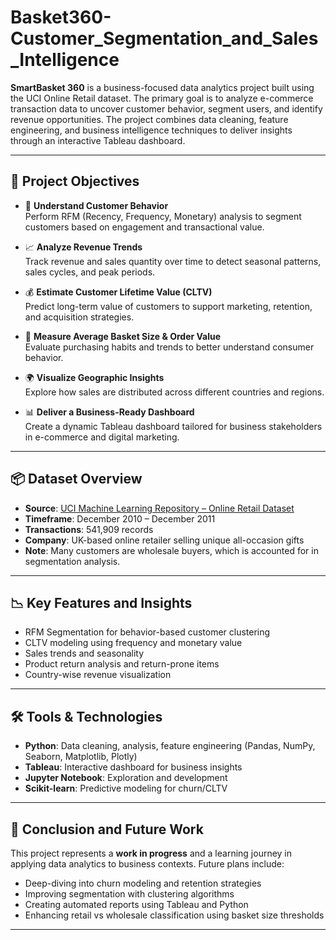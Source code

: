 # Basket360-Customer_Segmentation_and_Sales_Intelligence

**SmartBasket 360** is a business-focused data analytics project built using the UCI Online Retail dataset. The primary goal is to analyze e-commerce transaction data to uncover customer behavior, segment users, and identify revenue opportunities. The project combines data cleaning, feature engineering, and business intelligence techniques to deliver insights through an interactive Tableau dashboard.

---

## 🚀 Project Objectives

- 🧠 **Understand Customer Behavior**  
  Perform RFM (Recency, Frequency, Monetary) analysis to segment customers based on engagement and transactional value.

- 📈 **Analyze Revenue Trends**  
  Track revenue and sales quantity over time to detect seasonal patterns, sales cycles, and peak periods.

- 💰 **Estimate Customer Lifetime Value (CLTV)**  
  Predict long-term value of customers to support marketing, retention, and acquisition strategies.

- 🛒 **Measure Average Basket Size & Order Value**  
  Evaluate purchasing habits and trends to better understand consumer behavior.

- 🌍 **Visualize Geographic Insights**  
  Explore how sales are distributed across different countries and regions.

- 📊 **Deliver a Business-Ready Dashboard**  
  Create a dynamic Tableau dashboard tailored for business stakeholders in e-commerce and digital marketing.

---

## 📦 Dataset Overview

- **Source**: [UCI Machine Learning Repository – Online Retail Dataset](https://archive.ics.uci.edu/ml/datasets/online+retail)  
- **Timeframe**: December 2010 – December 2011  
- **Transactions**: 541,909 records  
- **Company**: UK-based online retailer selling unique all-occasion gifts  
- **Note**: Many customers are wholesale buyers, which is accounted for in segmentation analysis.

---

## 📉 Key Features and Insights

- RFM Segmentation for behavior-based customer clustering
- CLTV modeling using frequency and monetary value
- Sales trends and seasonality 
- Product return analysis and return-prone items
- Country-wise revenue visualization

---

## 🛠️ Tools & Technologies

- **Python**: Data cleaning, analysis, feature engineering (Pandas, NumPy, Seaborn, Matplotlib, Plotly)
- **Tableau**: Interactive dashboard for business insights
- **Jupyter Notebook**: Exploration and development
- **Scikit-learn**: Predictive modeling for churn/CLTV

---

## 📌 Conclusion and Future Work

This project represents a **work in progress** and a learning journey in applying data analytics to business contexts. Future plans include:

- Deep-diving into churn modeling and retention strategies  
- Improving segmentation with clustering algorithms  
- Creating automated reports using Tableau and Python  
- Enhancing retail vs wholesale classification using basket size thresholds

---
